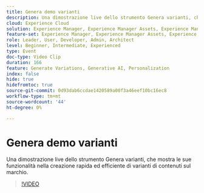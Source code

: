```yaml
---
title: Genera demo varianti
description: Una dimostrazione live dello strumento Genera varianti, che mostra le sue funzionalità nella creazione rapida ed efficiente di varianti di contenuti sul marchio.
cloud: Experience Cloud
solution: Experience Manager, Experience Manager Assets, Experience Manager Forms, Experience Manager Sites, Sensei
feature-set: Experience Manager, Experience Manager Assets, Experience Manager Forms, Experience Manager Sites
role: Leader, User, Developer, Admin, Architect
level: Beginner, Intermediate, Experienced
type: Event
doc-type: Video Clip
duration: 166
feature: Generate Variations, Generative AI, Personalization
index: false
hide: true
hidefromtoc: true
source-git-commit: 0d93dab6ccdae1420589a00f3a46eef10bc16ec8
workflow-type: tm+mt
source-wordcount: '44'
ht-degree: 0%

---
```



# Genera demo varianti

Una dimostrazione live dello strumento Genera varianti, che mostra le sue funzionalità nella creazione rapida ed efficiente di varianti di contenuti sul marchio.

>[!VIDEO](https://video.tv.adobe.com/v/3462361/?learn=on&enablevpops&captions=ita)
